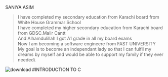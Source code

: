 SANIYA ASIM
> I have completed my secondary education from Karachi board from White House Grammar School \
> I have completed my higher secondary education from Karachi board from GDSC.Malir Cantt \
> And Alhamdulillah I got A1 grade in all my board exams \
> Now I am becoming a software engineere from FAST UNIVERSITY \
> My goal is to become an independant lady so that I can fulfil my dreams by myself and would be able to support my family if they ever needed\

![download](https://github.com/user-attachments/assets/078777a4-1c60-4f3e-a627-61fe44918898)
#INTRODUCTION TO C 
